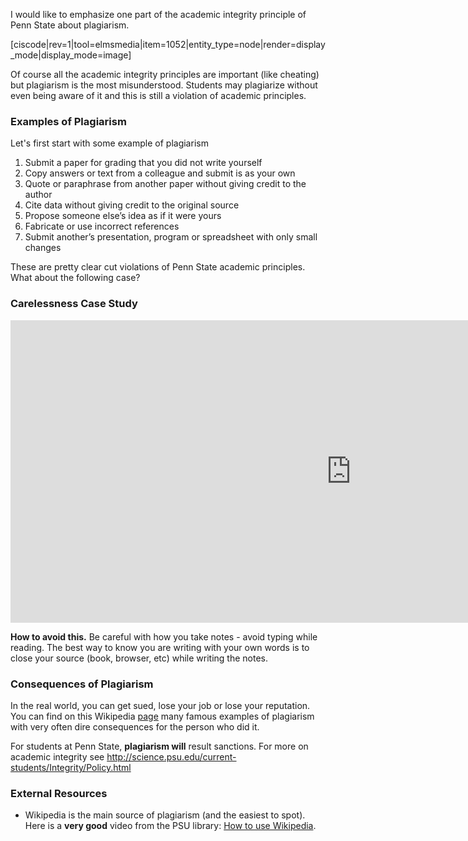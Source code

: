 I would like to emphasize one part of the academic integrity principle of Penn State about plagiarism. 

[ciscode|rev=1|tool=elmsmedia|item=1052|entity_type=node|render=display_mode|display_mode=image]

Of course all the academic integrity principles are important (like cheating) but plagiarism is the most misunderstood. Students may plagiarize without even being aware of it and this is still a violation of academic principles.

### Examples of Plagiarism

Let's first start with some example of plagiarism

1. Submit a paper for grading that you did not write yourself
2. Copy answers or text from a colleague and submit is as your own
3. Quote or paraphrase from another paper without giving credit to the author
4. Cite data without giving credit to the original source
5. Propose someone else’s idea as if it were yours
6. Fabricate or use incorrect references
7. Submit another’s presentation, program or spreadsheet with only small changes

These are pretty clear cut violations of Penn State academic principles. What about the following case?

### Carelessness Case Study

<iframe src="https://h5p.org/h5p/embed/74906" width="1090" height="484" frameborder="0" allowfullscreen="allowfullscreen"></iframe><script src="https://h5p.org/sites/all/modules/h5p/library/js/h5p-resizer.js" charset="UTF-8"></script>
 
**How to avoid this.** Be careful with how you take notes - avoid typing while reading. The best way to know you are writing with your own words is to close your source (book, browser, etc) while writing the notes. 

### Consequences of Plagiarism

In the real world, you can get sued, lose your job or lose your reputation. You can find on this Wikipedia [page](http://en.wikipedia.org/wiki/List_of_plagiarism_incidents) many famous examples of plagiarism with very often dire consequences for the person who did it.

For students at Penn State, **plagiarism will** result sanctions. For more on academic integrity see http://science.psu.edu/current-students/Integrity/Policy.html 

### External Resources

- Wikipedia is the main source of plagiarism (and the easiest to spot). Here is a **very good** video from the PSU library: [How to use Wikipedia](https://libraries.psu.edu/how-use-wikipedia-tutorial).